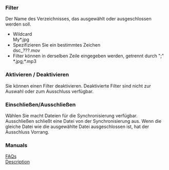 ### Filter<br>

Der Name des Verzeichnisses, das ausgewählt oder ausgeschlossen werden soll.<br>

- Wildcard<br>
My*.jpg<br>
- Spezifizieren Sie ein bestimmtes Zeichen<br>
dsc_???.mov<br>
- Filter können in derselben Zeile eingegeben werden, getrennt durch ";"<br>
\*.jpg;*.mp3<br>

### Aktivieren / Deaktivieren<br>

Sie können einen Filter deaktivieren. Deaktivierte Filter sind nicht zur Auswahl oder zum Ausschluss verfügbar.<br>

### Einschließen/Ausschließen<br>

Wählen Sie macht Dateien für die Synchronisierung verfügbar. Ausschließen schließt eine Datei von der Synchronisierung aus. Wenn die gleiche Datei wie die ausgewählte Datei ausgeschlossen ist, hat der Ausschluss Vorrang.<br>

### Manuals<br>
[FAQs](https://sentaroh.github.io/Documents/SMBSync3/SMBSync3_FAQ_EN.htm)<br>
[Description](https://sentaroh.github.io/Documents/SMBSync3/SMBSync3_Desc_EN.htm)<br>
